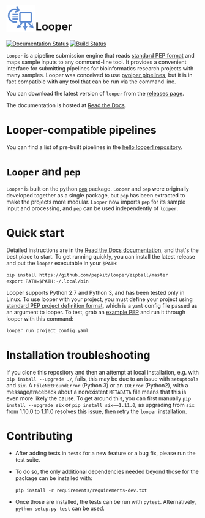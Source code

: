<img src="logo_looper.svg" alt="looper logo" height="70" align="left"/>

# Looper

[![Documentation Status](http://readthedocs.org/projects/looper/badge/?version=latest)](http://looper.readthedocs.io/en/latest/?badge=latest)
[![Build Status](https://travis-ci.org/pepkit/looper.svg?branch=master)](https://travis-ci.org/pepkit/looper)

`Looper` is a pipeline submission engine that reads [standard PEP format](http://pepkit.github.io) and maps sample inputs to any command-line tool. It provides a convenient interface for submitting pipelines for bioinformatics research projects with many samples. Looper was conceived to use [pypiper pipelines](https://github.com/epigen/pypiper/), but it is in fact compatible with any tool that can be run via the command line.

You can download the latest version of `looper` from the [releases page](https://github.com/pepkit/looper/releases).

The documentation is hosted at [Read the Docs](http://looper.readthedocs.org/). 

# Looper-compatible pipelines

You can find a list of pre-built pipelines in the [hello looper! repository](https://github.com/pepkit/hello_looper/blob/master/looper_pipelines.md).

# `Looper` and `pep`

`Looper` is built on the python [`pep`](http://github.com/pepkit/pep) package. `Looper` and `pep` were originally developed together as a single package, but `pep` has been extracted to make the projects more modular. `Looper` now imports `pep` for its sample input and processing, and `pep` can be used independently of `looper`.

# Quick start

Detailed instructions are in the [Read the Docs documentation](http://looper.readthedocs.org/), and that's the best place to start. To get running quickly, you can install the latest release and put the `looper` executable in your `$PATH`: 


```
pip install https://github.com/pepkit/looper/zipball/master
export PATH=$PATH:~/.local/bin
```

Looper supports Python 2.7 and Python 3, and has been tested only in Linux. To use looper with your project, you must define your project using [standard PEP project definition format](http://pepkit.github.io), which is a `yaml` config file passed as an argument to looper. To test, grab an [example PEP](https://pepkit.github.io/docs/example_PEPs/) and run it through looper with this command:

```bash
looper run project_config.yaml
```


# Installation troubleshooting

If you clone this repository and then an attempt at local installation, e.g. with `pip install --upgrade ./`, fails, this may be due to an issue with `setuptools` and `six`. A `FileNotFoundError` (Python 3) or an `IOError` (Python2), with a message/traceback about a nonexistent `METADATA` file means that this is even more likely the cause. To get around this, you can first manually `pip install --upgrade six` or `pip install six==1.11.0`, as upgrading from `six` from 1.10.0 to 1.11.0 resolves this issue, then retry the `looper` installation.


# Contributing
- After adding tests in `tests` for a new feature or a bug fix, please run the test suite.
- To do so, the only additional dependencies needed beyond those for the package can be 
installed with:

  ```pip install -r requirements/requirements-dev.txt```
  
- Once those are installed, the tests can be run with `pytest`. Alternatively, 
`python setup.py test` can be used.

